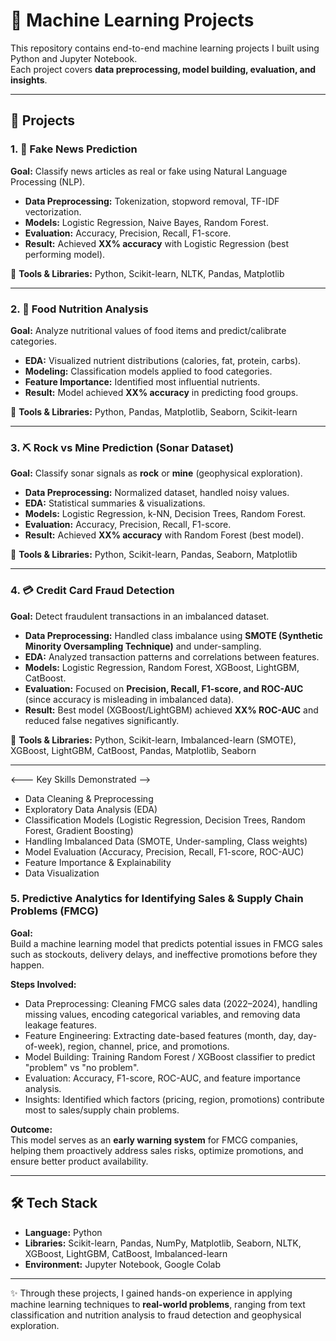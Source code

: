 # 🚀 Machine Learning Projects

This repository contains end-to-end machine learning projects I built using Python and Jupyter Notebook.  
Each project covers **data preprocessing, model building, evaluation, and insights**.

---

## 📌 Projects

### 1. 📰 Fake News Prediction
**Goal:** Classify news articles as real or fake using Natural Language Processing (NLP).  

- **Data Preprocessing:** Tokenization, stopword removal, TF-IDF vectorization.  
- **Models:** Logistic Regression, Naive Bayes, Random Forest.  
- **Evaluation:** Accuracy, Precision, Recall, F1-score.  
- **Result:** Achieved **XX% accuracy** with Logistic Regression (best performing model).  

🔧 **Tools & Libraries:** Python, Scikit-learn, NLTK, Pandas, Matplotlib  

---

### 2. 🥗 Food Nutrition Analysis
**Goal:** Analyze nutritional values of food items and predict/calibrate categories.  

- **EDA:** Visualized nutrient distributions (calories, fat, protein, carbs).  
- **Modeling:** Classification models applied to food categories.  
- **Feature Importance:** Identified most influential nutrients.  
- **Result:** Model achieved **XX% accuracy** in predicting food groups.  

🔧 **Tools & Libraries:** Python, Pandas, Matplotlib, Seaborn, Scikit-learn  

---

### 3. ⛏️ Rock vs Mine Prediction (Sonar Dataset)
**Goal:** Classify sonar signals as **rock** or **mine** (geophysical exploration).  

- **Data Preprocessing:** Normalized dataset, handled noisy values.  
- **EDA:** Statistical summaries & visualizations.  
- **Models:** Logistic Regression, k-NN, Decision Trees, Random Forest.  
- **Evaluation:** Accuracy, Precision, Recall, F1-score.  
- **Result:** Achieved **XX% accuracy** with Random Forest (best model).  

🔧 **Tools & Libraries:** Python, Scikit-learn, Pandas, Seaborn, Matplotlib  

---

### 4. 💳 Credit Card Fraud Detection
**Goal:** Detect fraudulent transactions in an imbalanced dataset.  

- **Data Preprocessing:** Handled class imbalance using **SMOTE (Synthetic Minority Oversampling Technique)** and under-sampling.  
- **EDA:** Analyzed transaction patterns and correlations between features.  
- **Models:** Logistic Regression, Random Forest, XGBoost, LightGBM, CatBoost.  
- **Evaluation:** Focused on **Precision, Recall, F1-score, and ROC-AUC** (since accuracy is misleading in imbalanced data).  
- **Result:** Best model (XGBoost/LightGBM) achieved **XX% ROC-AUC** and reduced false negatives significantly.  

🔧 **Tools & Libraries:** Python, Scikit-learn, Imbalanced-learn (SMOTE), XGBoost, LightGBM, CatBoost, Pandas, Matplotlib, Seaborn  

---

<--- Key Skills Demonstrated -->
- Data Cleaning & Preprocessing  
- Exploratory Data Analysis (EDA)  
- Classification Models (Logistic Regression, Decision Trees, Random Forest, Gradient Boosting)  
- Handling Imbalanced Data (SMOTE, Under-sampling, Class weights)  
- Model Evaluation (Accuracy, Precision, Recall, F1-score, ROC-AUC)  
- Feature Importance & Explainability  
- Data Visualization

 ### 5.  **Predictive Analytics for Identifying Sales & Supply Chain Problems (FMCG)**

**Goal:**  
Build a machine learning model that predicts potential issues in FMCG sales such as stockouts, delivery delays, and ineffective promotions before they happen.

**Steps Involved:**  
- Data Preprocessing: Cleaning FMCG sales data (2022–2024), handling missing values, encoding categorical variables, and removing data leakage features.  
- Feature Engineering: Extracting date-based features (month, day, day-of-week), region, channel, price, and promotions.  
- Model Building: Training Random Forest / XGBoost classifier to predict "problem" vs "no problem".  
- Evaluation: Accuracy, F1-score, ROC-AUC, and feature importance analysis.  
- Insights: Identified which factors (pricing, region, promotions) contribute most to sales/supply chain problems.

**Outcome:**  
This model serves as an **early warning system** for FMCG companies, helping them proactively address sales risks, optimize promotions, and ensure better product availability.


---

## 🛠️ Tech Stack
- **Language:** Python  
- **Libraries:** Scikit-learn, Pandas, NumPy, Matplotlib, Seaborn, NLTK, XGBoost, LightGBM, CatBoost, Imbalanced-learn  
- **Environment:** Jupyter Notebook, Google Colab  

---

✨ Through these projects, I gained hands-on experience in applying machine learning techniques to **real-world problems**, ranging from text classification and nutrition analysis to fraud detection and geophysical exploration.


